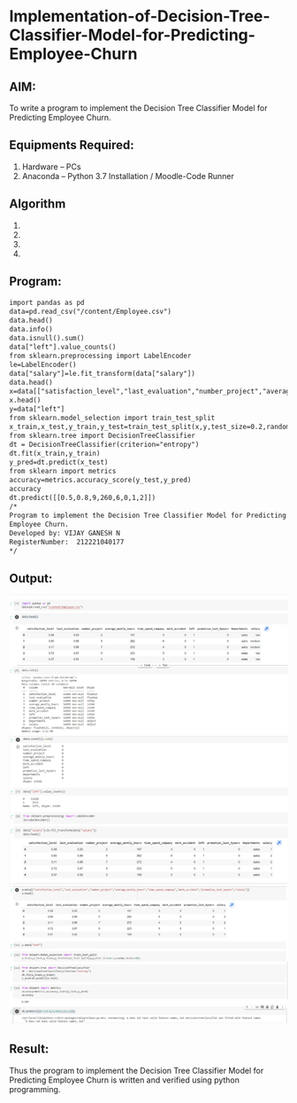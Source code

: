 # Implementation-of-Decision-Tree-Classifier-Model-for-Predicting-Employee-Churn

## AIM:
To write a program to implement the Decision Tree Classifier Model for Predicting Employee Churn.

## Equipments Required:
1. Hardware – PCs
2. Anaconda – Python 3.7 Installation / Moodle-Code Runner

## Algorithm
1. 
2. 
3. 
4. 

## Program:
```
import pandas as pd
data=pd.read_csv("/content/Employee.csv")
data.head()
data.info()
data.isnull().sum()
data["left"].value_counts()
from sklearn.preprocessing import LabelEncoder
le=LabelEncoder()
data["salary"]=le.fit_transform(data["salary"])
data.head()
x=data[["satisfaction_level","last_evaluation","number_project","average_montly_hours","time_spend_company","Work_accident","promotion_last_5years","salary"]]
x.head()
y=data["left"]
from sklearn.model_selection import train_test_split
x_train,x_test,y_train,y_test=train_test_split(x,y,test_size=0.2,random_state=100)
from sklearn.tree import DecisionTreeClassifier
dt = DecisionTreeClassifier(criterion="entropy")
dt.fit(x_train,y_train)
y_pred=dt.predict(x_test)
from sklearn import metrics
accuracy=metrics.accuracy_score(y_test,y_pred)
accuracy
dt.predict([[0.5,0.8,9,260,6,0,1,2]])
/*
Program to implement the Decision Tree Classifier Model for Predicting Employee Churn.
Developed by: VIJAY GANESH N
RegisterNumber:  212221040177
*/
```

## Output:
![decision tree classifier model](https://github.com/vijayganeshn96/Implementation-of-Decision-Tree-Classifier-Model-for-Predicting-Employee-Churn/blob/main/5.1.png)
![decision tree classifier model](https://github.com/vijayganeshn96/Implementation-of-Decision-Tree-Classifier-Model-for-Predicting-Employee-Churn/blob/main/5.2.png)
![decision tree classifier model](https://github.com/vijayganeshn96/Implementation-of-Decision-Tree-Classifier-Model-for-Predicting-Employee-Churn/blob/main/5.3.png)


## Result:
Thus the program to implement the  Decision Tree Classifier Model for Predicting Employee Churn is written and verified using python programming.

